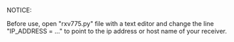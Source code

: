 NOTICE:

Before use, open "rxv775.py" file with a text editor and change the line "IP_ADDRESS = ..." to point to the ip address or host name of your receiver.
